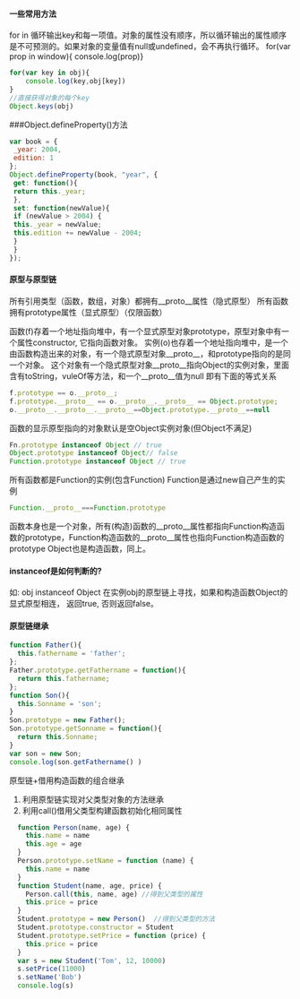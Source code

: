 #### 一些常用方法

for in 循环输出key和每一项值。对象的属性没有顺序，所以循环输出的属性顺序是不可预测的。如果对象的变量值有null或undefined，会不再执行循环。
for(var prop in window){ console.log(prop)}

```javascript
for(var key in obj){
    console.log(key,obj[key])
}
//直接获得对象的每个key
Object.keys(obj)
```
###Object.defineProperty()方法

```javascript
var book = { 
 _year: 2004, 
 edition: 1 
}; 
Object.defineProperty(book, "year", { 
 get: function(){ 
 return this._year; 
 }, 
 set: function(newValue){ 
 if (newValue > 2004) { 
 this._year = newValue; 
 this.edition += newValue - 2004; 
 } 
 } 
}); 
```
#### 原型与原型链

所有引用类型（函数，数组，对象）都拥有__proto__属性（隐式原型）
所有函数拥有prototype属性（显式原型）（仅限函数）

函数(f)存着一个地址指向堆中，有一个显式原型对象prototype，原型对象中有一个属性constructor, 它指向函数对象。
实例(o)也存着一个地址指向堆中，是一个由函数构造出来的对象，有一个隐式原型对象__proto__，和prototype指向的是同一个对象。 这个对象有一个隐式原型对象__proto__指向Object的实例对象，里面含有toString，vuleOf等方法，和一个__proto__值为null
即有下面的等式关系

```javascript
f.prototype == o.__proto__;
f.prototype.__proto__ == o.__proto__.__proto__ == Object.prototype;
o.__proto__.__proto__.__proto__==Object.prototype.__proto__==null
```
函数的显示原型指向的对象默认是空Object实例对象(但Object不满足)
```javascript
Fn.prototype instanceof Object // true
Object.prototype instanceof Object// false
Function.prototype instanceof Object // true
```
所有函数都是Function的实例(包含Function)
Function是通过new自己产生的实例

```javascript
Function.__proto__===Function.prototype
```
 函数本身也是一个对象，所有(构造)函数的__proto__属性都指向Function构造函数的prototype，Function构造函数的__proto__属性也指向Function构造函数的prototype
Object也是构造函数，同上。

 #### instanceof是如何判断的?
 如: obj instanceof Object
  在实例obj的原型链上寻找，如果和构造函数Object的显式原型相连， 返回true, 否则返回false。

#### 原型链继承

```javascript
function Father(){
  this.fathername = 'father';
};
Father.prototype.getFathername = function(){
  return this.fathername;
};
function Son(){
  this.Sonname = 'son';
}
Son.prototype = new Father();
Son.prototype.getSonname = function(){
  return this.Sonname;
}
var son = new Son;
console.log(son.getFathername() )
```
  原型链+借用构造函数的组合继承
1. 利用原型链实现对父类型对象的方法继承
2. 利用call()借用父类型构建函数初始化相同属性
```javascript
  function Person(name, age) {
    this.name = name
    this.age = age
  }
  Person.prototype.setName = function (name) {
    this.name = name
  }
  function Student(name, age, price) {
    Person.call(this, name, age) //得到父类型的属性
    this.price = price
  }
  Student.prototype = new Person()  //得到父类型的方法
  Student.prototype.constructor = Student
  Student.prototype.setPrice = function (price) {
    this.price = price
  }
  var s = new Student('Tom', 12, 10000)
  s.setPrice(11000)
  s.setName('Bob')
  console.log(s)
```